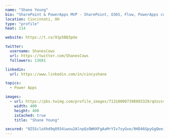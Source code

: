 ```yaml
---
name: "Shane Young"
bio: "SharePoint & PowerApps MVP - SharePoint, O365, Flow, PowerApps consulting? @PowerApps911 | Pure Snark? You found it."
location: Cincinnati, OH
type: "profile"
heat: 114

website: https://t.co/91p5BQ3pUe

twitter:
  username: ShanesCows
  url: https://twitter.com/ShanesCows
  followers: 13681

linkedin:
  url: https://www.linkedin.com/in/cincyshane

topics:
  - Power Apps

images:
  - url: https://pbs.twimg.com/profile_images/713100007398883329/qUzvsvQ3_400x400.jpg
    width: 400
    height: 400
    isCached: true
    title: "Shane Young"

secured: "0Z5ScloXhd9q8934iwou2AlnpQzOWKKFgAaMrYIv7syGxe/9HD46GpyGgQeei45Dtd+K2iNc08RQI6YcICJ3sCH/n3IQHlaL2w1T/4HTPnQfGmGduDv/+HQfnAQwbBqxKe9+mYAmijSrmfvex8YUc0e82kNrl87f+wKXB9dUXPSWENlsk7LeJdEdqOOsKKEhUIAhHo+Q6i0zMRjNsc2LLc8q/DVfzSNUnzgONpP7TMHiff9cibDsJqw/EVnXmc5R/GB0AW9vWqAxE8u8YuAB8mfU6q+Uz/lGhrPY+oAmEVNgpS2Du0yE6m8aBtSlvv0Gely2XUHaN7HayKWSNx6gviQpjJK8j4CoOoVsmNhAGb9WeMw2ZsMjewNQh+eoL+8pMu3faTEB5fwDTGdslYWVeuTpfoG6JP39iXGyAApRvkc=;OXgNUIVlMvaedfAmfW6RGA=="
---
```



